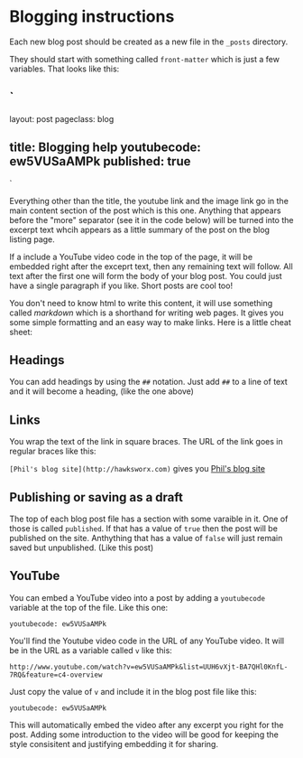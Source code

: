 # Blogging instructions

Each new blog post should be created as a new file in the `_posts` directory.

They should start with something called `front-matter` which is just a few variables. That looks like this:

`
---
layout: post
pageclass: blog

title: Blogging help
youtubecode: ew5VUSaAMPk
published: true
---
`

Everything other than the title, the youtube link and the image link go in the main content section of the post which is this one. Anything that appears before the "more" separator (see it in the code below) will be turned into the excerpt text whcih appears as a little summary of the post on the blog listing page.

<!--more-->

If a include a YouTube video code in the top of the page, it will be embedded right after the exceprt text, then any remaining text will follow. All text after the first one will form the body of your blog post. You could just have a single paragraph if you like. Short posts are cool too!

You don't need to know html to write this content, it will use something called _markdown_ which is a shorthand for writing web pages. It gives you some simple formatting and an easy way to make links. Here is a little cheat sheet:

## Headings

You can add headings by using the `##` notation. Just add  `##` to a line of text and it will become a heading, (like the one above)


## Links

You wrap the text of the link in square braces. The URL of the link goes in regular braces like this:

`[Phil's blog site](http://hawksworx.com)` gives you [Phil's blog site](http://hawksworx.com)


## Publishing or saving as a draft

The top of each blog post file has a section with some varaible in it. One of those is called `published`.  If that has a value of `true` then the post will be published on the site. Anthything that has a value of `false` will just remain saved but unpublished. (Like this post)


## YouTube

You can embed a YouTube video into a post by adding a `youtubecode` variable at the top of the file. Like this one:

`youtubecode: ew5VUSaAMPk`

You'll find the Youtube video code in the URL of any YouTube video. It will be in the URL as a variable called `v` like this:

`http://www.youtube.com/watch?v=ew5VUSaAMPk&list=UUH6vXjt-BA7QHl0KnfL-7RQ&feature=c4-overview`

Just copy the value of `v` and include it in the blog post file like this:

`youtubecode: ew5VUSaAMPk`

This will automatically embed the video after any excerpt you right for the post. Adding some introduction to the video will be good for keeping the style consisitent and justifying embedding it for sharing.
